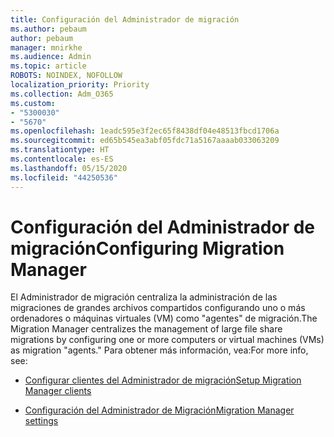 ```yaml
---
title: Configuración del Administrador de migración
ms.author: pebaum
author: pebaum
manager: mnirkhe
ms.audience: Admin
ms.topic: article
ROBOTS: NOINDEX, NOFOLLOW
localization_priority: Priority
ms.collection: Adm_O365
ms.custom:
- "5300030"
- "5670"
ms.openlocfilehash: 1eadc595e3f2ec65f8438df04e48513fbcd1706a
ms.sourcegitcommit: ed65b545ea3abf05fdc71a5167aaaab033063209
ms.translationtype: HT
ms.contentlocale: es-ES
ms.lasthandoff: 05/15/2020
ms.locfileid: "44250536"
---
```

# <a name="configuring-migration-manager"></a><span data-ttu-id="f89f3-102">Configuración del Administrador de migración</span><span class="sxs-lookup"><span data-stu-id="f89f3-102">Configuring Migration Manager</span></span>

<span data-ttu-id="f89f3-103">El Administrador de migración centraliza la administración de las migraciones de grandes archivos compartidos configurando uno o más ordenadores o máquinas virtuales (VM) como "agentes" de migración.</span><span class="sxs-lookup"><span data-stu-id="f89f3-103">The Migration Manager centralizes the management of large file share migrations by configuring one or more computers or virtual machines (VMs) as migration "agents."</span></span> <span data-ttu-id="f89f3-104">Para obtener más información, vea:</span><span class="sxs-lookup"><span data-stu-id="f89f3-104">For more info, see:</span></span>

- [<span data-ttu-id="f89f3-105">Configurar clientes del Administrador de migración</span><span class="sxs-lookup"><span data-stu-id="f89f3-105">Setup Migration Manager clients</span></span>](https://docs.microsoft.com/sharepointmigration/mm-setup-clients)

- [<span data-ttu-id="f89f3-106">Configuración del Administrador de Migración</span><span class="sxs-lookup"><span data-stu-id="f89f3-106">Migration Manager settings</span></span>](https://docs.microsoft.com/sharepointmigration/mm-settings)
